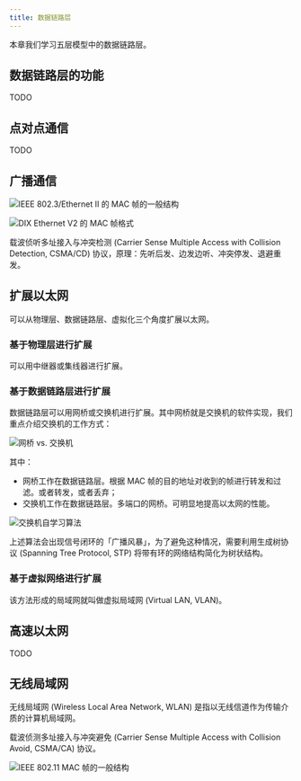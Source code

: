 ```yaml
---
title: 数据链路层
---
```


本章我们学习五层模型中的数据链路层。

## 数据链路层的功能

TODO

## 点对点通信

TODO

## 广播通信

![IEEE 802.3/Ethernet II 的 MAC 帧的一般结构](https://cdn.dwj601.cn/images/20250509095439785.png)

![DIX Ethernet V2 的 MAC 帧格式](https://cdn.dwj601.cn/images/20250425103505035.svg)

载波侦听多址接入与冲突检测 (Carrier Sense Multiple Access with Collision Detection, CSMA/CD) 协议，原理：先听后发、边发边听、冲突停发、退避重发。

## 扩展以太网

可以从物理层、数据链路层、虚拟化三个角度扩展以太网。

### 基于物理层进行扩展

可以用中继器或集线器进行扩展。

### 基于数据链路层进行扩展

数据链路层可以用网桥或交换机进行扩展。其中网桥就是交换机的软件实现，我们重点介绍交换机的工作方式：

![网桥 vs. 交换机](https://cdn.dwj601.cn/images/20250509094609815.png)

其中：

- 网桥工作在数据链路层。根据 MAC 帧的目的地址对收到的帧进行转发和过滤。或者转发，或者丢弃；
- 交换机工作在数据链路层。多端口的网桥。可明显地提高以太网的性能。

![交换机自学习算法](https://cdn.dwj601.cn/images/20250509094812311.png)

上述算法会出现信号闭环的「广播风暴」，为了避免这种情况，需要利用生成树协议 (Spanning Tree Protocol, STP) 将带有环的网络结构简化为树状结构。

### 基于虚拟网络进行扩展

该方法形成的局域网就叫做虚拟局域网 (Virtual LAN, VLAN)。

## 高速以太网

TODO

## 无线局域网

无线局域网 (Wireless Local Area Network, WLAN) 是指以无线信道作为传输介质的计算机局域网。

载波侦测多址接入与冲突避免 (Carrier Sense Multiple Access with Collision Avoid, CSMA/CA) 协议。

![IEEE 802.11 MAC 帧的一般结构](https://cdn.dwj601.cn/images/20250527234619260.png)
